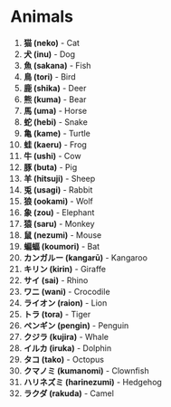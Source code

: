 # Animals

1. **猫 (neko)** - Cat
2. **犬 (inu)** - Dog
3. **魚 (sakana)** - Fish
4. **鳥 (tori)** - Bird
5. **鹿 (shika)** - Deer
6. **熊 (kuma)** - Bear
7. **馬 (uma)** - Horse
8. **蛇 (hebi)** - Snake
9. **亀 (kame)** - Turtle
10. **蛙 (kaeru)** - Frog
11. **牛 (ushi)** - Cow
12. **豚 (buta)** - Pig
13. **羊 (hitsuji)** - Sheep
14. **兎 (usagi)** - Rabbit
15. **狼 (ookami)** - Wolf
16. **象 (zou)** - Elephant
17. **猿 (saru)** - Monkey
18. **鼠 (nezumi)** - Mouse
19. **蝙蝠 (koumori)** - Bat
20. **カンガルー (kangarū)** - Kangaroo
21. **キリン (kirin)** - Giraffe
22. **サイ (sai)** - Rhino
23. **ワニ (wani)** - Crocodile
24. **ライオン (raion)** - Lion
25. **トラ (tora)** - Tiger
26. **ペンギン (pengin)** - Penguin
27. **クジラ (kujira)** - Whale
28. **イルカ (iruka)** - Dolphin
29. **タコ (tako)** - Octopus
30. **クマノミ (kumanomi)** - Clownfish
31. **ハリネズミ (harinezumi)** - Hedgehog
32. **ラクダ (rakuda)** - Camel
